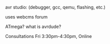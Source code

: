 <!-- SPDX-License-Identifier: zlib-acknowledgement -->
avr studio: (debugger, gcc, qemu, flashing, etc.)

uses webcms forum

ATmega?
what is avrdude?

Consultations 	Fri 3:30pm-4:30pm, Online 
